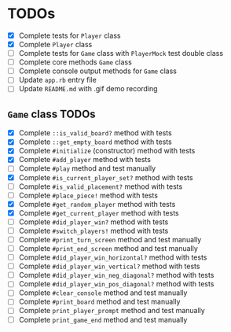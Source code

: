 # TODOs

- [x] Complete tests for `Player` class
- [x] Complete `Player` class
- [ ] Complete tests for `Game` class with `PlayerMock` test double class
- [ ] Complete core methods `Game` class
- [ ] Complete console output methods for `Game` class
- [ ] Update `app.rb` entry file
- [ ] Update `README.md` with .gif demo recording

## `Game` class TODOs

- [x] Complete `::is_valid_board?` method with tests
- [x] Complete `::get_empty_board` method with tests
- [x] Complete `#initialize` (constructor) method with tests
- [x] Complete `#add_player` method with tests
- [ ] Complete `#play` method and test manually
- [x] Complete `#is_current_player_set?` method with tests
- [ ] Complete `#is_valid_placement?` method with tests
- [ ] Complete `#place_piece!` method with tests
- [x] Complete `#get_random_player` method with tests
- [x] Complete `#get_current_player` method with tests
- [ ] Complete `#did_player_win?` method with tests
- [ ] Complete `#switch_players!` method with tests
- [ ] Complete `#print_turn_screen` method and test manually
- [ ] Complete `#print_end_screen` method and test manually
- [ ] Complete `#did_player_win_horizontal?` method with tests
- [ ] Complete `#did_player_win_vertical?` method with tests
- [ ] Complete `#did_player_win_neg_diagonal?` method with tests
- [ ] Complete `#did_player_win_pos_diagonal?` method with tests
- [ ] Complete `#clear_console` method and test manually
- [ ] Complete `#print_board` method and test manually
- [ ] Complete `print_player_prompt` method and test manually
- [ ] Complete `print_game_end` method and test manually
